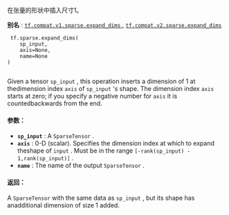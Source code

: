 在张量的形状中插入尺寸1。

**别名** : [ `tf.compat.v1.sparse.expand_dims` ](/api_docs/python/tf/sparse/expand_dims), [ `tf.compat.v2.sparse.expand_dims` ](/api_docs/python/tf/sparse/expand_dims)

```
 tf.sparse.expand_dims(
    sp_input,
    axis=None,
    name=None
)
 
```

Given a tensor  `sp_input` , this operation inserts a dimension of 1 at thedimension index  `axis`  of  `sp_input` 's shape. The dimension index  `axis` starts at zero; if you specify a negative number for  `axis`  it is countedbackwards from the end.

#### 参数：
- **`sp_input`** : A  `SparseTensor` .
- **`axis`** : 0-D (scalar). Specifies the dimension index at which to expand theshape of  `input` . Must be in the range  `[-rank(sp_input) - 1,rank(sp_input)]` .
- **`name`** : The name of the output  `SparseTensor` .


#### 返回：
A  `SparseTensor`  with the same data as  `sp_input` , but its shape has anadditional dimension of size 1 added.

